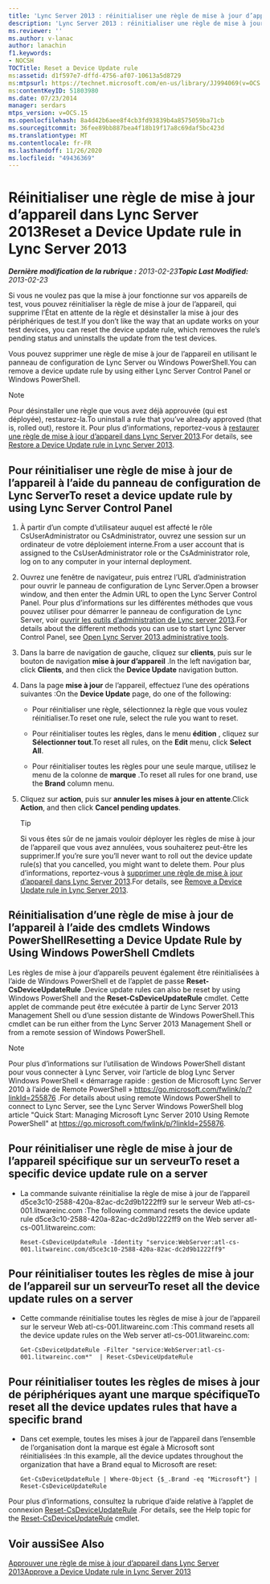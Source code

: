 ```yaml
---
title: 'Lync Server 2013 : réinitialiser une règle de mise à jour d’appareil'
description: 'Lync Server 2013 : réinitialiser une règle de mise à jour d’appareil.'
ms.reviewer: ''
ms.author: v-lanac
author: lanachin
f1.keywords:
- NOCSH
TOCTitle: Reset a Device Update rule
ms:assetid: d1f597e7-dffd-4756-af07-10613a5d8729
ms:mtpsurl: https://technet.microsoft.com/en-us/library/JJ994069(v=OCS.15)
ms:contentKeyID: 51803980
ms.date: 07/23/2014
manager: serdars
mtps_version: v=OCS.15
ms.openlocfilehash: 8a4d42b6aee8f4cb3fd93839b4a8575059ba71cb
ms.sourcegitcommit: 36fee89bb887bea4f18b19f17a8c69daf5bc423d
ms.translationtype: MT
ms.contentlocale: fr-FR
ms.lasthandoff: 11/26/2020
ms.locfileid: "49436369"
---
```

# <a name="reset-a-device-update-rule-in-lync-server-2013"></a><span data-ttu-id="efc63-103">Réinitialiser une règle de mise à jour d’appareil dans Lync Server 2013</span><span class="sxs-lookup"><span data-stu-id="efc63-103">Reset a Device Update rule in Lync Server 2013</span></span>

<div data-xmlns="http://www.w3.org/1999/xhtml">

<div class="topic" data-xmlns="http://www.w3.org/1999/xhtml" data-msxsl="urn:schemas-microsoft-com:xslt" data-cs="https://msdn.microsoft.com/">

<div data-asp="https://msdn2.microsoft.com/asp">



</div>

<div id="mainSection">

<div id="mainBody"><span data-ttu-id="efc63-104">

<span> </span></span><span class="sxs-lookup"><span data-stu-id="efc63-104">

<span> </span></span></span>

<span data-ttu-id="efc63-105">_**Dernière modification de la rubrique :** 2013-02-23_</span><span class="sxs-lookup"><span data-stu-id="efc63-105">_**Topic Last Modified:** 2013-02-23_</span></span>

<span data-ttu-id="efc63-106">Si vous ne voulez pas que la mise à jour fonctionne sur vos appareils de test, vous pouvez réinitialiser la règle de mise à jour de l’appareil, qui supprime l’État en attente de la règle et désinstaller la mise à jour des périphériques de test.</span><span class="sxs-lookup"><span data-stu-id="efc63-106">If you don’t like the way that an update works on your test devices, you can reset the device update rule, which removes the rule’s pending status and uninstalls the update from the test devices.</span></span>

<span data-ttu-id="efc63-107">Vous pouvez supprimer une règle de mise à jour de l’appareil en utilisant le panneau de configuration de Lync Server ou Windows PowerShell.</span><span class="sxs-lookup"><span data-stu-id="efc63-107">You can remove a device update rule by using either Lync Server Control Panel or Windows PowerShell.</span></span>

<div>


> [!NOTE]  
> <span data-ttu-id="efc63-108">Pour désinstaller une règle que vous avez déjà approuvée (qui est déployée), restaurez-la.</span><span class="sxs-lookup"><span data-stu-id="efc63-108">To uninstall a rule that you’ve already approved (that is, rolled out), restore it.</span></span> <span data-ttu-id="efc63-109">Pour plus d’informations, reportez-vous à <A href="lync-server-2013-restore-a-device-update-rule.md">restaurer une règle de mise à jour d’appareil dans Lync Server 2013</A>.</span><span class="sxs-lookup"><span data-stu-id="efc63-109">For details, see <A href="lync-server-2013-restore-a-device-update-rule.md">Restore a Device Update rule in Lync Server 2013</A>.</span></span>



</div>

<div>

## <a name="to-reset-a-device-update-rule-by-using-lync-server-control-panel"></a><span data-ttu-id="efc63-110">Pour réinitialiser une règle de mise à jour de l’appareil à l’aide du panneau de configuration de Lync Server</span><span class="sxs-lookup"><span data-stu-id="efc63-110">To reset a device update rule by using Lync Server Control Panel</span></span>

1.  <span data-ttu-id="efc63-111">À partir d’un compte d’utilisateur auquel est affecté le rôle CsUserAdministrator ou CsAdministrator, ouvrez une session sur un ordinateur de votre déploiement interne.</span><span class="sxs-lookup"><span data-stu-id="efc63-111">From a user account that is assigned to the CsUserAdministrator role or the CsAdministrator role, log on to any computer in your internal deployment.</span></span>

2.  <span data-ttu-id="efc63-112">Ouvrez une fenêtre de navigateur, puis entrez l’URL d’administration pour ouvrir le panneau de configuration de Lync Server.</span><span class="sxs-lookup"><span data-stu-id="efc63-112">Open a browser window, and then enter the Admin URL to open the Lync Server Control Panel.</span></span> <span data-ttu-id="efc63-113">Pour plus d’informations sur les différentes méthodes que vous pouvez utiliser pour démarrer le panneau de configuration de Lync Server, voir [ouvrir les outils d’administration de Lync server 2013](lync-server-2013-open-lync-server-administrative-tools.md).</span><span class="sxs-lookup"><span data-stu-id="efc63-113">For details about the different methods you can use to start Lync Server Control Panel, see [Open Lync Server 2013 administrative tools](lync-server-2013-open-lync-server-administrative-tools.md).</span></span>

3.  <span data-ttu-id="efc63-114">Dans la barre de navigation de gauche, cliquez sur **clients**, puis sur le bouton de navigation **mise à jour d’appareil** .</span><span class="sxs-lookup"><span data-stu-id="efc63-114">In the left navigation bar, click **Clients**, and then click the **Device Update** navigation button.</span></span>

4.  <span data-ttu-id="efc63-115">Dans la page **mise à jour** de l’appareil, effectuez l’une des opérations suivantes :</span><span class="sxs-lookup"><span data-stu-id="efc63-115">On the **Device Update** page, do one of the following:</span></span>
    
      - <span data-ttu-id="efc63-116">Pour réinitialiser une règle, sélectionnez la règle que vous voulez réinitialiser.</span><span class="sxs-lookup"><span data-stu-id="efc63-116">To reset one rule, select the rule you want to reset.</span></span>
    
      - <span data-ttu-id="efc63-117">Pour réinitialiser toutes les règles, dans le menu **édition** , cliquez sur **Sélectionner tout**.</span><span class="sxs-lookup"><span data-stu-id="efc63-117">To reset all rules, on the **Edit** menu, click **Select All**.</span></span>
    
      - <span data-ttu-id="efc63-118">Pour réinitialiser toutes les règles pour une seule marque, utilisez le menu de la colonne de **marque** .</span><span class="sxs-lookup"><span data-stu-id="efc63-118">To reset all rules for one brand, use the **Brand** column menu.</span></span>

5.  <span data-ttu-id="efc63-119">Cliquez sur **action**, puis sur **annuler les mises à jour en attente**.</span><span class="sxs-lookup"><span data-stu-id="efc63-119">Click **Action**, and then click **Cancel pending updates**.</span></span>
    
    <div>
    

    > [!TIP]  
    > <span data-ttu-id="efc63-120">Si vous êtes sûr de ne jamais vouloir déployer les règles de mise à jour de l’appareil que vous avez annulées, vous souhaiterez peut-être les supprimer.</span><span class="sxs-lookup"><span data-stu-id="efc63-120">If you’re sure you’ll never want to roll out the device update rule(s) that you cancelled, you might want to delete them.</span></span> <span data-ttu-id="efc63-121">Pour plus d’informations, reportez-vous à <A href="lync-server-2013-remove-a-device-update-rule.md">supprimer une règle de mise à jour d’appareil dans Lync Server 2013</A>.</span><span class="sxs-lookup"><span data-stu-id="efc63-121">For details, see <A href="lync-server-2013-remove-a-device-update-rule.md">Remove a Device Update rule in Lync Server 2013</A>.</span></span>

    
    </div>

</div>

<div>

## <a name="resetting-a-device-update-rule-by-using-windows-powershell-cmdlets"></a><span data-ttu-id="efc63-122">Réinitialisation d’une règle de mise à jour de l’appareil à l’aide des cmdlets Windows PowerShell</span><span class="sxs-lookup"><span data-stu-id="efc63-122">Resetting a Device Update Rule by Using Windows PowerShell Cmdlets</span></span>

<span data-ttu-id="efc63-123">Les règles de mise à jour d’appareils peuvent également être réinitialisées à l’aide de Windows PowerShell et de l’applet de passe **Reset-CsDeviceUpdateRule** .</span><span class="sxs-lookup"><span data-stu-id="efc63-123">Device update rules can also be reset by using Windows PowerShell and the **Reset-CsDeviceUpdateRule** cmdlet.</span></span> <span data-ttu-id="efc63-124">Cette applet de commande peut être exécutée à partir de Lync Server 2013 Management Shell ou d’une session distante de Windows PowerShell.</span><span class="sxs-lookup"><span data-stu-id="efc63-124">This cmdlet can be run either from the Lync Server 2013 Management Shell or from a remote session of Windows PowerShell.</span></span>

<div>


> [!NOTE]  
> <span data-ttu-id="efc63-125">Pour plus d’informations sur l’utilisation de Windows PowerShell distant pour vous connecter à Lync Server, voir l’article de blog Lync Server Windows PowerShell « démarrage rapide : gestion de Microsoft Lync Server 2010 à l’aide de Remote PowerShell » <A href="https://go.microsoft.com/fwlink/p/?linkid=255876">https://go.microsoft.com/fwlink/p/?linkId=255876</A> .</span><span class="sxs-lookup"><span data-stu-id="efc63-125">For details about using remote Windows PowerShell to connect to Lync Server, see the Lync Server Windows PowerShell blog article "Quick Start: Managing Microsoft Lync Server 2010 Using Remote PowerShell" at <A href="https://go.microsoft.com/fwlink/p/?linkid=255876">https://go.microsoft.com/fwlink/p/?linkId=255876</A>.</span></span>



</div>

<div>

## <a name="to-reset-a-specific-device-update-rule-on-a-server"></a><span data-ttu-id="efc63-126">Pour réinitialiser une règle de mise à jour de l’appareil spécifique sur un serveur</span><span class="sxs-lookup"><span data-stu-id="efc63-126">To reset a specific device update rule on a server</span></span>

  - <span data-ttu-id="efc63-127">La commande suivante réinitialise la règle de mise à jour de l’appareil d5ce3c10-2588-420a-82ac-dc2d9b1222ff9 sur le serveur Web atl-cs-001.litwareinc.com :</span><span class="sxs-lookup"><span data-stu-id="efc63-127">The following command resets the device update rule d5ce3c10-2588-420a-82ac-dc2d9b1222ff9 on the Web server atl-cs-001.litwareinc.com:</span></span>
    
        Reset-CsDeviceUpdateRule -Identity "service:WebServer:atl-cs-001.litwareinc.com/d5ce3c10-2588-420a-82ac-dc2d9b1222ff9"

</div>

<div>

## <a name="to-reset-all-the-device-update-rules-on-a-server"></a><span data-ttu-id="efc63-128">Pour réinitialiser toutes les règles de mise à jour de l’appareil sur un serveur</span><span class="sxs-lookup"><span data-stu-id="efc63-128">To reset all the device update rules on a server</span></span>

  - <span data-ttu-id="efc63-129">Cette commande réinitialise toutes les règles de mise à jour de l’appareil sur le serveur Web atl-cs-001.litwareinc.com :</span><span class="sxs-lookup"><span data-stu-id="efc63-129">This command resets all the device update rules on the Web server atl-cs-001.litwareinc.com:</span></span>
    
        Get-CsDeviceUpdateRule -Filter "service:WebServer:atl-cs-001.litwareinc.com*"  | Reset-CsDeviceUpdateRule

</div>

<div>

## <a name="to-reset-all-the-device-updates-rules-that-have-a-specific-brand"></a><span data-ttu-id="efc63-130">Pour réinitialiser toutes les règles de mises à jour de périphériques ayant une marque spécifique</span><span class="sxs-lookup"><span data-stu-id="efc63-130">To reset all the device updates rules that have a specific brand</span></span>

  - <span data-ttu-id="efc63-131">Dans cet exemple, toutes les mises à jour de l’appareil dans l’ensemble de l’organisation dont la marque est égale à Microsoft sont réinitialisées :</span><span class="sxs-lookup"><span data-stu-id="efc63-131">In this example, all the device updates throughout the organization that have a Brand equal to Microsoft are reset:</span></span>
    
        Get-CsDeviceUpdateRule | Where-Object {$_.Brand -eq "Microsoft"} | Reset-CsDeviceUpdateRule

</div>

<span data-ttu-id="efc63-132">Pour plus d’informations, consultez la rubrique d’aide relative à l’applet de connexion [Reset-CsDeviceUpdateRule](https://docs.microsoft.com/powershell/module/skype/Reset-CsDeviceUpdateRule) .</span><span class="sxs-lookup"><span data-stu-id="efc63-132">For details, see the Help topic for the [Reset-CsDeviceUpdateRule](https://docs.microsoft.com/powershell/module/skype/Reset-CsDeviceUpdateRule) cmdlet.</span></span>

</div>

<div>

## <a name="see-also"></a><span data-ttu-id="efc63-133">Voir aussi</span><span class="sxs-lookup"><span data-stu-id="efc63-133">See Also</span></span>


[<span data-ttu-id="efc63-134">Approuver une règle de mise à jour d’appareil dans Lync Server 2013</span><span class="sxs-lookup"><span data-stu-id="efc63-134">Approve a Device Update rule in Lync Server 2013</span></span>](lync-server-2013-approve-a-device-update-rule.md)  
  

<span data-ttu-id="efc63-135"></div>

</div>

<span> </span>

</div>

</div>

</span><span class="sxs-lookup"><span data-stu-id="efc63-135"></div>

</div>

<span> </span>

</div>

</div>

</span></span></div>

